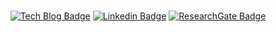 ### 


  <div align=center>

  [![Tech Blog Badge](http://img.shields.io/badge/-Portfolio-black?style=flat-square&logo=github&link=https://na-dongjun.web.app)](https://na-dongjun.web.app)
  [![Linkedin Badge](https://img.shields.io/badge/-LinkedIn-blue?style=flat-square&logo=Linkedin&logoColor=white&link=https://www.linkedin.com/in/nadongjun/)](https://www.linkedin.com/in/nadongjun/)
  [![ResearchGate Badge](https://img.shields.io/badge/-ResearchGate-white?style=flat-square&logo=researchgate&link=https://www.researchgate.net/profile/Dongjun_Na2)](https://www.researchgate.net/profile/Dongjun_Na2/)
  </div>

<!--
**nadongjun/nadongjun** is a ✨ _special_ ✨ repository because its `README.md` (this file) appears on your GitHub profile.
 
  [![Anurag's github stats](https://github-readme-stats.vercel.app/api?username=nadongjun&show_icons=true&theme=dark)](https://github.com/anuraghazra/github-readme-stats)  
  
  [![Top Langs](https://github-readme-stats.vercel.app/api/top-langs/?username=nadongjun&layout=compact)](https://github.com/nadongjun/github-readme-stats)

Here are some ideas to get you started:

  <div align=center>

[![Hits](https://hits.seeyoufarm.com/api/count/incr/badge.svg?url=https%3A%2F%2Fgithub.com%2Fnadongjun&count_bg=%23506CC4&title_bg=%23000000&icon=iconify.svg&icon_color=%23506CC4&title=hits&edge_flat=false)](https://hits.seeyoufarm.com)
</div>
- 🔭 I’m currently working on ...
- 🌱 I’m currently learning ...
- 👯 I’m looking to collaborate on ...
- 🤔 I’m looking for help with ...
- 💬 Ask me about ...
- 📫 How to reach me: ...
- 😄 Pronouns: ...
- ⚡ Fun fact: ...
-->
